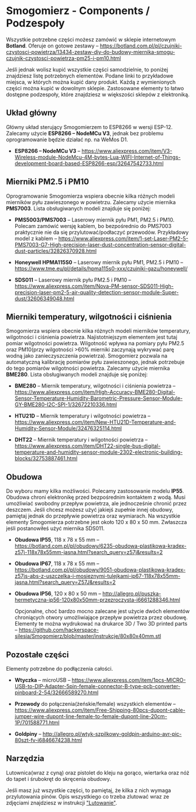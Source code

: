 # Smogomierz - Components / Podzespoły

Wszystkie potrzebne części możesz zamówić w sklepie internetowym **Botland**. Oferuje on gotowe zestawy – https://botland.com.pl/pl/czujniki-czystosci-powietrza/13434-zestaw-diy-do-budowy-miernika-smogu-czujnik-czystosci-powietrza-pm25-i-pm10.html

Jeśli jednak wolisz kupić wszystkie części samodzielnie, to poniżej znajdziesz listę potrzebnych elementów. Podane linki to przykładowe miejsca, w których można kupić dany produkt. Każdą z wymienionych części można kupić w dowolnym sklepie. Zastosowane elementy to łatwo dostępne podzespoły, które znajdziesz w większości sklepów z elektroniką. 

## Układ główny
Główny układ sterujący Smogomierzem to ESP8266 w wersji ESP-12. Zalecamy użycie **ESP8266 – NodeMCu V3**, jednak bez problemu oprogramowanie będzie działać np. na WeMos D1.

+ **ESP8266 – NodeMCu V3** – https://www.aliexpress.com/item/V3-Wireless-module-NodeMcu-4M-bytes-Lua-WIFI-Internet-of-Things-development-board-based-ESP8266-esp/32647542733.html

## Mierniki PM2.5 i PM10

Oprogramowanie Smogomierza wspiera obecnie kilka różnych modeli mierników pyłu zawieszonego w powietrzu. Zalecamy użycie miernika **PMS7003**. Lista obsługiwanych modeli znajduje się poniżej:

+ **PMS5003/PMS7003** – Laserowy miernik pyłu PM1, PM2.5 i PM10. Polecam zamówić wersję kablem, bo bezpośrednio do PMS7003 praktycznie nie da się przylutować/podłaczyć przewodów. Przykładowy model z kablem – https://www.aliexpress.com/item/1-set-Laser-PM2-5-PMS7003-G7-High-precision-laser-dust-concentration-sensor-digital-dust-particles/32826370928.html 

+ **Honeywell HPMA115S0** – Laserowy miernik pyłu PM1, PM2.5 i PM10 – https://www.tme.eu/pl/details/hpma115s0-xxx/czujniki-gazu/honeywell/

+ **SDS011** – Laserowy miernik pyłu PM2.5 i PM10 – https://www.aliexpress.com/item/Nova-PM-sensor-SDS011-High-precision-laser-pm2-5-air-quality-detection-sensor-module-Super-dust/32606349048.html

## Mierniki temperatury, wilgotności i ciśnienia

Smogomierza wspiera obecnie kilka różnych modeli mierników temperatury, wilgotności i ciśnienia powietrza. Najistotniejszym elementem jest tutaj pomiar wilgotności powietrza. Wilgotność wpływa na pomiary pyłu PM2.5 oraz PM10(przy wilgotności >60% mierniki zaczynają wykrywać parę wodną jako zanieczyszczenia powietrza). Smogomierz pozwala na automatyczną kalibrację pomiarów pyłu zawieszonego, jednak potrzebuje do tego pomiarów wilgotności powietrza. Zalecamy użycie miernika **BME280**. Lista obsługiwanych modeli znajduje się poniżej:

+ **BME280** – Miernik temperatury, wilgotności i ciśnienia powietrza – https://www.aliexpress.com/item/High-Accuracy-BME280-Digital-Sensor-Temperature-Humidity-Barometric-Pressure-Sensor-Module-GY-BME280-I2C-SPI-1/32672210336.html 

+ **HTU21D** – Miernik temperatury i wilgotności powietrza – https://www.aliexpress.com/item/New-HTU21D-Temperature-and-Humidity-Sensor-Module/32476325114.html

+ **DHT22** – Miernik temperatury i wilgotności powietrza – https://www.aliexpress.com/item/DHT22-single-bus-digital-temperature-and-humidity-sensor-module-2302-electronic-building-blocks/32753887461.html

## Obudowa

Do wyboru mamy kilka możliwości. Polecamy zastosowanie modelu **IP55**. Obudowa chroni elektronikę przed bezpośrednim kontaktem z wodą. Musi umożliwiać swobodny przepływ powietrza, ale jednocześnie chronić przez deszczem. Jeśli chcesz możesz użyć jakiejś zupełnie innej obudowy, pamiętaj jednak do przepływie powietrza oraz wymiarach. Na wszystkie elementy Smogomierza potrzebne jest około 120 x 80 x 50 mm. Zwłaszcza jeśli postanowiłeś użyć miernika SDS011. 

+ **Obudowa IP55**, 118 x 78 x 55 mm – https://botland.com.pl/pl/obudowy/6235-obudowa-plastikowa-kradex-z57j-118x78x55mm-jasna.html?search_query=z57j&results=2

+ **Obudowa IP67**, 118 x 78 x 55 mm – https://botland.com.pl/pl/obudowy/9051-obudowa-plastikowa-kradex-z57js-abs-z-uszczelka-i-mosieznymi-tulejkami-ip67-118x78x55mm-jasna.html?search_query=Z57J&results=2

+ **Obudowa IP56**, 120 x 80 x 50 mm – http://allegro.pl/puszka-hermetyczna-ip56-120x80x50mm-przezroczysta-i6661288346.html

	Opcjonalne, choć bardzo mocno zalecane jest użycie dwóch elementów chroniących otwory umożliwiające przepływ powietrza przez obudowę. Elementy te można wydrukować na drukarce 3D / Two 3D printed parts – https://github.com/hackerspace-silesia/Smogomierz/blob/master/instrukcje/80x80x40mm.stl

## Pozostałe części

Elementy potrzebne do podłączenia całości. 

+ **Wtyczka** – microUSB – https://www.aliexpress.com/item/1pcs-MICRO-USB-to-DIP-Adapter-5pin-female-connector-B-type-pcb-converter-pinboard-2-54/32666589270.html 

+ **Przewody** do połączenia(żeńskie/female) wszystkich elementów – https://www.aliexpress.com/item/Free-Shipping-80pcs-dupont-cable-jumper-wire-dupont-line-female-to-female-dupont-line-20cm-1P/701588771.html 

+ **Goldpiny** – http://allegro.pl/wtyk-szpilkowy-goldpin-arduino-avr-pic-80szt-fv-i6846674238.html 

## Narzędzia

Lutownica(wraz z cyną) oraz pistolet do kleju na gorąco, wiertarka oraz nóż do tapet i śrubokręt do skręcenia obudowy. 

Jeśli masz już wszystkie części, to pamiętaj, że kilka z nich wymaga przylutowania pinów. Opis wszystkiego co trzeba zlutować wraz ze zdjęciami znajdziesz w instrukcji ["Lutowanie"](https://github.com/hackerspace-silesia/Smogomierz/blob/master/instrukcje/soldering.md). 
